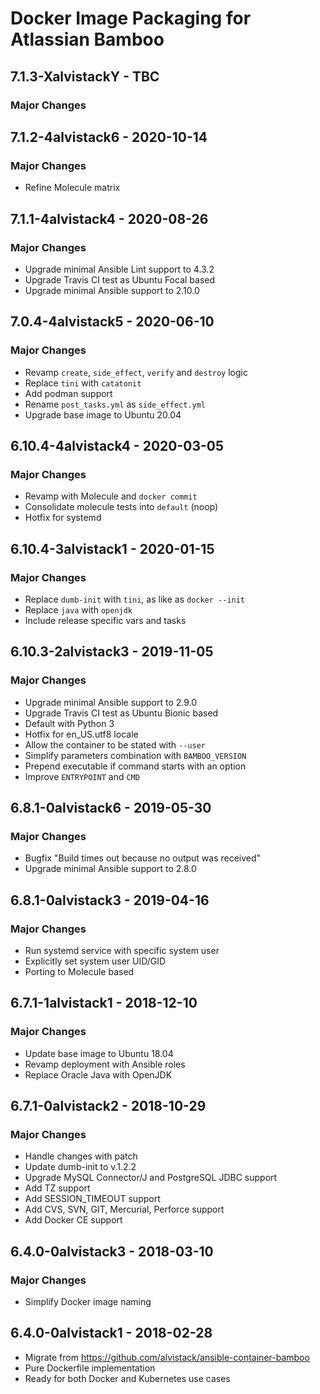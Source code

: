# Docker Image Packaging for Atlassian Bamboo

## 7.1.3-XalvistackY - TBC

### Major Changes

## 7.1.2-4alvistack6 - 2020-10-14

### Major Changes

  - Refine Molecule matrix

## 7.1.1-4alvistack4 - 2020-08-26

### Major Changes

  - Upgrade minimal Ansible Lint support to 4.3.2
  - Upgrade Travis CI test as Ubuntu Focal based
  - Upgrade minimal Ansible support to 2.10.0

## 7.0.4-4alvistack5 - 2020-06-10

### Major Changes

  - Revamp `create`, `side_effect`, `verify` and `destroy` logic
  - Replace `tini` with `catatonit`
  - Add podman support
  - Rename `post_tasks.yml` as `side_effect.yml`
  - Upgrade base image to Ubuntu 20.04

## 6.10.4-4alvistack4 - 2020-03-05

### Major Changes

  - Revamp with Molecule and `docker commit`
  - Consolidate molecule tests into `default` (noop)
  - Hotfix for systemd

## 6.10.4-3alvistack1 - 2020-01-15

### Major Changes

  - Replace `dumb-init` with `tini`, as like as `docker --init`
  - Replace `java` with `openjdk`
  - Include release specific vars and tasks

## 6.10.3-2alvistack3 - 2019-11-05

### Major Changes

  - Upgrade minimal Ansible support to 2.9.0
  - Upgrade Travis CI test as Ubuntu Bionic based
  - Default with Python 3
  - Hotfix for en\_US.utf8 locale
  - Allow the container to be stated with `--user`
  - Simplify parameters combination with `BAMBOO_VERSION`
  - Prepend executable if command starts with an option
  - Improve `ENTRYPOINT` and `CMD`

## 6.8.1-0alvistack6 - 2019-05-30

### Major Changes

  - Bugfix "Build times out because no output was received"
  - Upgrade minimal Ansible support to 2.8.0

## 6.8.1-0alvistack3 - 2019-04-16

### Major Changes

  - Run systemd service with specific system user
  - Explicitly set system user UID/GID
  - Porting to Molecule based

## 6.7.1-1alvistack1 - 2018-12-10

### Major Changes

  - Update base image to Ubuntu 18.04
  - Revamp deployment with Ansible roles
  - Replace Oracle Java with OpenJDK

## 6.7.1-0alvistack2 - 2018-10-29

### Major Changes

  - Handle changes with patch
  - Update dumb-init to v.1.2.2
  - Upgrade MySQL Connector/J and PostgreSQL JDBC support
  - Add TZ support
  - Add SESSION\_TIMEOUT support
  - Add CVS, SVN, GIT, Mercurial, Perforce support
  - Add Docker CE support

## 6.4.0-0alvistack3 - 2018-03-10

### Major Changes

  - Simplify Docker image naming

## 6.4.0-0alvistack1 - 2018-02-28

  - Migrate from <https://github.com/alvistack/ansible-container-bamboo>
  - Pure Dockerfile implementation
  - Ready for both Docker and Kubernetes use cases
